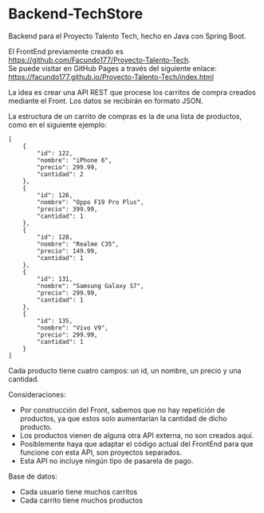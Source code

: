 # Backend-TechStore

Backend para el Proyecto Talento Tech, hecho en Java con Spring Boot.

El FrontEnd previamente creado es https://github.com/Facundo177/Proyecto-Talento-Tech. \
Se puede visitar en GitHub Pages a través del siguiente enlace: https://facundo177.github.io/Proyecto-Talento-Tech/index.html

La idea es crear una API REST que procese los carritos de compra creados mediante el Front. Los datos se recibirán en formato JSON.

La estructura de un carrito de compras es la de una lista de productos, como en el siguiente ejemplo:

    [
        {
            "id": 122,
            "nombre": "iPhone 6",
            "precio": 299.99,
            "cantidad": 2
        },
        {
            "id": 126,
            "nombre": "Oppo F19 Pro Plus",
            "precio": 399.99,
            "cantidad": 1
        },
        {
            "id": 128,
            "nombre": "Realme C35",
            "precio": 149.99,
            "cantidad": 1
        },
        {
            "id": 131,
            "nombre": "Samsung Galaxy S7",
            "precio": 299.99,
            "cantidad": 1
        },
        {
            "id": 135,
            "nombre": "Vivo V9",
            "precio": 299.99,
            "cantidad": 1
        }
    ]


Cada producto tiene cuatro campos: un id, un nombre, un precio y una cantidad. 

Consideraciones:
- Por construcción del Front, sabemos que no hay repetición de productos, ya que estos solo aumentarían la cantidad de dicho producto.
- Los productos vienen de alguna otra API externa, no son creados aquí.
- Posiblemente haya que adaptar el código actual del FrontEnd para que funcione con esta API, son proyectos separados.
- Esta API no incluye ningún tipo de pasarela de pago.

Base de datos:
- Cada usuario tiene muchos carritos
- Cada carrito tiene muchos productos